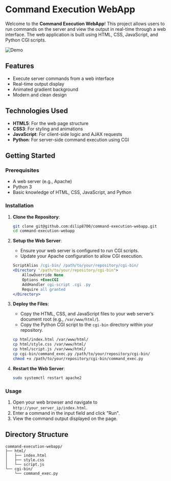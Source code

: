 # Command Execution WebApp

Welcome to the **Command Execution WebApp**! This project allows users to run commands on the server and view the output in real-time through a web interface. The web application is built using HTML, CSS, JavaScript, and Python CGI scripts.

![Demo](screenshots/demo.png)

## Features

- Execute server commands from a web interface
- Real-time output display
- Animated gradient background
- Modern and clean design

## Technologies Used

- **HTML5**: For the web page structure
- **CSS3**: For styling and animations
- **JavaScript**: For client-side logic and AJAX requests
- **Python**: For server-side command execution using CGI

## Getting Started

### Prerequisites

- A web server (e.g., Apache)
- Python 3
- Basic knowledge of HTML, CSS, JavaScript, and Python

### Installation

1. **Clone the Repository**:

    ```sh
    git clone git@github.com:dilip8700/command-execution-webapp.git
    cd command-execution-webapp
    ```

2. **Setup the Web Server**:
   - Ensure your web server is configured to run CGI scripts.
   - Update your Apache configuration to allow CGI execution.

    ```apache
    ScriptAlias /cgi-bin/ /path/to/your/repository/cgi-bin/
    <Directory "/path/to/your/repository/cgi-bin">
        AllowOverride None
        Options +ExecCGI
        AddHandler cgi-script .cgi .py
        Require all granted
    </Directory>
    ```

3. **Deploy the Files**:
   - Copy the HTML, CSS, and JavaScript files to your web server’s document root (e.g., `/var/www/html/`).
   - Copy the Python CGI script to the `cgi-bin` directory within your repository.

    ```sh
    cp html/index.html /var/www/html/
    cp html/style.css /var/www/html/
    cp html/script.js /var/www/html/
    cp cgi-bin/command_exec.py /path/to/your/repository/cgi-bin/
    chmod +x /path/to/your/repository/cgi-bin/command_exec.py
    ```

4. **Restart the Web Server**:

    ```sh
    sudo systemctl restart apache2
    ```

### Usage

1. Open your web browser and navigate to `http://your_server_ip/index.html`.
2. Enter a command in the input field and click "Run".
3. View the command output displayed on the page.

## Directory Structure

```plaintext
command-execution-webapp/
├── html/
│   ├── index.html
│   ├── style.css
│   └── script.js
└── cgi-bin/
    └── command_exec.py


